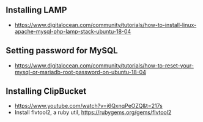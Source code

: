 ## Installing LAMP
* https://www.digitalocean.com/community/tutorials/how-to-install-linux-apache-mysql-php-lamp-stack-ubuntu-18-04
## Setting password for MySQL
* https://www.digitalocean.com/community/tutorials/how-to-reset-your-mysql-or-mariadb-root-password-on-ubuntu-18-04
## Installing ClipBucket
* https://www.youtube.com/watch?v=i6QxnqPeOZQ&t=217s
* Install flvtool2, a ruby util, https://rubygems.org/gems/flvtool2
